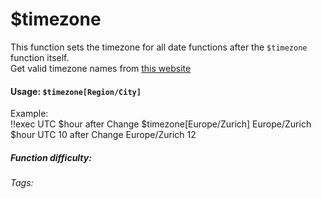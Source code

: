 # $timezone
This function sets the timezone for all date functions after the `$timezone` function itself.\
Get valid timezone names from [this website](https://en.wikipedia.org/wiki/List_of_tz_database_time_zones)
#### Usage: `$timezone[Region/City]`

Example:
<br/>
<discord-messages>
	<discord-message :bot="false" role-color="#ffcc9a" author="Member">
		!!exec 
        UTC $hour
        after Change $timezone[Europe/Zurich]
        Europe/Zurich $hour
	</discord-message>
	<discord-message :bot="true" role-color="#0099ff" author="Custom Command" avatar="https://media.discordapp.net/avatars/725721249652670555/781224f90c3b841ba5b40678e032f74a.webp">
		UTC 10
        after Change  Europe/Zurich 12
	</discord-message>
</discord-messages>

##### Function difficulty: <Badge type="tip" text="Easy" vertical="middle" /> 
###### Tags: <Badge type="tip" text="timezone" vertical="middle" /> 
